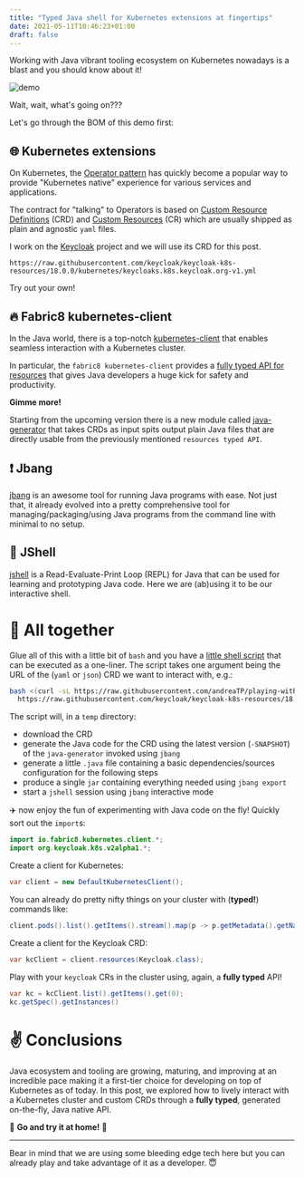 ```yaml
---
title: "Typed Java shell for Kubernetes extensions at fingertips"
date: 2021-05-11T10:46:23+01:00
draft: false
---
```


Working with Java vibrant tooling ecosystem on Kubernetes nowadays is a blast and you should know about it!

![demo](/img/demo.gif)

Wait, wait, what's going on???

Let's go through the BOM of this demo first:

## :globe_with_meridians: Kubernetes extensions

On Kubernetes, the [Operator pattern](https://kubernetes.io/docs/concepts/extend-kubernetes/operator/) has quickly become a
popular way to provide "Kubernetes native" experience for various services and applications.

The contract for "talking" to Operators is based on [Custom Resource Definitions](https://kubernetes.io/docs/tasks/extend-kubernetes/custom-resources/custom-resource-definitions/) (CRD) and [Custom Resources](https://kubernetes.io/docs/concepts/extend-kubernetes/api-extension/custom-resources/) (CR)
which are usually shipped as plain and agnostic `yaml` files.

I work on the [Keycloak](https://www.keycloak.org/) project and we will use its CRD for this post.

```
https://raw.githubusercontent.com/keycloak/keycloak-k8s-resources/18.0.0/kubernetes/keycloaks.k8s.keycloak.org-v1.yml
```

Try out your own!

## :fire: Fabric8 kubernetes-client

In the Java world, there is a top-notch [kubernetes-client](https://github.com/fabric8io/kubernetes-client) that enables seamless interaction with a Kubernetes cluster.

In particular, the `fabric8 kubernetes-client` provides a [fully typed API for resources](https://github.com/fabric8io/kubernetes-client/blob/master/doc/CHEATSHEET.md#resource-typed-api)
that gives Java developers a huge kick for safety and productivity.

__Gimme more!__

Starting from the upcoming version there is a new module called [java-generator](https://github.com/fabric8io/kubernetes-client/tree/master/java-generator) that takes CRDs as input spits output plain Java files that are directly usable from the previously mentioned `resources typed API`.

## :exclamation: Jbang

[jbang](https://www.jbang.dev/) is an awesome tool for running Java programs with ease.
Not just that, it already evolved into a pretty comprehensive tool for managing/packaging/using Java programs from the command line with minimal to no setup.

## :repeat: JShell

[jshell](https://en.wikipedia.org/wiki/JShell) is a Read-Evaluate-Print Loop (REPL) for Java that can be used for learning and prototyping Java code.
Here we are (ab)using it to be our interactive shell.

# :dango: All together

Glue all of this with a little bit of `bash` and you have a [little shell script](https://github.com/andreaTP/playing-with-jbang/blob/main/k8s-shell.sh) that can be executed as a one-liner.
The script takes one argument being the URL of the (`yaml` or `json`) CRD we want to interact with, e.g.:

```bash
bash <(curl -sL https://raw.githubusercontent.com/andreaTP/playing-with-jbang/main/k8s-shell.sh) \
  https://raw.githubusercontent.com/keycloak/keycloak-k8s-resources/18.0.0/kubernetes/keycloaks.k8s.keycloak.org-v1.yml
```

The script will, in a `temp` directory:

 - download the CRD
 - generate the Java code for the CRD using the latest version (`-SNAPSHOT`) of the `java-generator` invoked using `jbang`
 - generate a little `.java` file containing a basic dependencies/sources configuration for the following steps
 - produce a single `jar` containing everything needed using `jbang export`
 - start a `jshell` session using `jbang` interactive mode

:airplane: now enjoy the fun of experimenting with Java code on the fly!
Quickly sort out the `import`s:

```java
import io.fabric8.kubernetes.client.*;
import org.keycloak.k8s.v2alpha1.*;
```

Create a client for Kubernetes:

```java
var client = new DefaultKubernetesClient();
```

You can already do pretty nifty things on your cluster with (**typed!**) commands like:

```java
client.pods().list().getItems().stream().map(p -> p.getMetadata().getName()).collect(Collectors.joining(", "));
```

Create a client for the Keycloak CRD:

```java
var kcClient = client.resources(Keycloak.class);
```

Play with your `keycloak` CRs in the cluster using, again, a **fully typed** API!

```java
var kc = kcClient.list().getItems().get(0);
kc.getSpec().getInstances()
```

# :v: Conclusions

Java ecosystem and tooling are growing, maturing, and improving at an incredible pace making it a first-tier choice for developing on top of Kubernetes as of today.
In this post, we explored how to lively interact with a Kubernetes cluster and custom CRDs through a **fully typed**, generated on-the-fly, Java native API.

:runner: **Go and try it at home!** :runner:

---
Bear in mind that we are using some bleeding edge tech here but you can already play and take advantage of it as a developer. :innocent:
